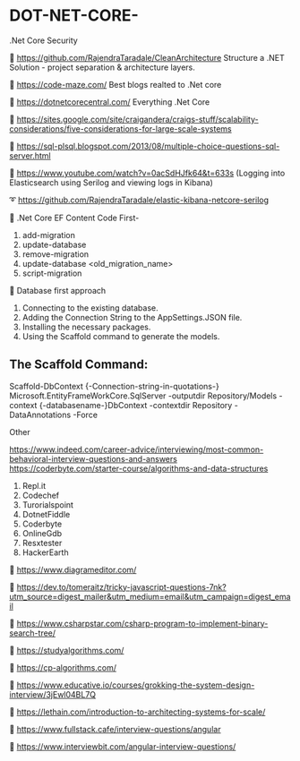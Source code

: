 # DOT-NET-CORE-
.Net Core Security

:green_book: https://github.com/RajendraTaradale/CleanArchitecture  Structure a .NET Solution - project separation & architecture layers.

:green_book: https://code-maze.com/ Best blogs realted to .Net core

:green_book: https://dotnetcorecentral.com/ Everything .Net Core

:green_book: https://sites.google.com/site/craigandera/craigs-stuff/scalability-considerations/five-considerations-for-large-scale-systems

:green_book: https://sql-plsql.blogspot.com/2013/08/multiple-choice-questions-sql-server.html

:green_book: https://www.youtube.com/watch?v=0acSdHJfk64&t=633s (Logging into Elasticsearch using Serilog and viewing logs in Kibana)

:curly_loop: https://github.com/RajendraTaradale/elastic-kibana-netcore-serilog

:green_book: .Net Core EF Content Code First- 
1. add-migration
2. update-database
3. remove-migration
4. update-database <old_migration_name>
5. script-migration

:green_book: Database first approach

1. Connecting to the existing database.
2. Adding the Connection String to the AppSettings.JSON file.
3. Installing the necessary packages.
4. Using the Scaffold command to generate the models.

The Scaffold Command: 
-----------------------------------------
Scaffold-DbContext {-Connection-string-in-quotations-} Microsoft.EntityFrameWorkCore.SqlServer -outputdir Repository/Models -context {-databasename-}DbContext -contextdir Repository -DataAnnotations -Force

Other

https://www.indeed.com/career-advice/interviewing/most-common-behavioral-interview-questions-and-answers
https://coderbyte.com/starter-course/algorithms-and-data-structures
1. Repl.it
2. Codechef
3. Turorialspoint
4. DotnetFiddle
5. Coderbyte
6. OnlineGdb
7. Resxtester
8. HackerEarth


:green_book: https://www.diagrameditor.com/

:green_book: https://dev.to/tomeraitz/tricky-javascript-questions-7nk?utm_source=digest_mailer&utm_medium=email&utm_campaign=digest_email

:green_book: https://www.csharpstar.com/csharp-program-to-implement-binary-search-tree/

:green_book: https://studyalgorithms.com/

:green_book: https://cp-algorithms.com/

:green_book: https://www.educative.io/courses/grokking-the-system-design-interview/3jEwl04BL7Q

:green_book: https://lethain.com/introduction-to-architecting-systems-for-scale/

:green_book: https://www.fullstack.cafe/interview-questions/angular 

:green_book: https://www.interviewbit.com/angular-interview-questions/
